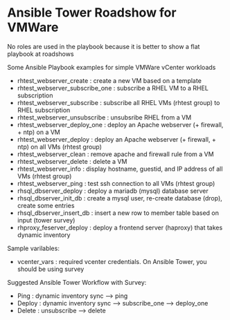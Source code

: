 # Ansible Tower Roadshow for VMWare 

No roles are used in the playbook because it is better to show a flat playbook at roadshows

Some Ansible Playbook examples for simple VMWare vCenter workloads
- rhtest_webserver_create        : create a new VM based on a template
- rhtest_webserver_subscribe_one : subscribe a RHEL VM to a RHEL subscription
- rhtest_webserver_subscribe     : subscribe all RHEL VMs (rhtest group) to RHEL subscription
- rhtest_webserver_unsubscribe   : unsubsribe RHEL from a VM
- rhtest_webserver_deploy_one    : deploy an Apache webserver (+ firewall, + ntp) on a VM
- rhtest_webserver_deploy        : deploy an Apache webserver (+ firewall, + ntp) on all VMs (rhtest group)
- rhtest_webserver_clean         : remove apache and firewall rule from a VM
- rhtest_webserver_delete        : delete a VM
- rhtest_webserver_info          : display hostname, guestid, and IP address of all VMs (rhtest group)
- rhtest_webserver_ping          : test ssh connection to all VMs (rhtest group)
- rhsql_dbserver_deploy          : deploy a mariadb (mysql) database server
- rhsql_dbserver_init_db         : create a mysql user, re-create database (drop), create some entries
- rhsql_dbserver_insert_db       : insert a new row to member table based on input (tower survey)
- rhproxy_feserver_deploy        : deploy a frontend server (haproxy) that takes dynamic inventory

Sample varilables:
- vcenter_vars : required vcenter credentials. On Ansible Tower, you should be using survey

Suggested Ansible Tower Workflow with Survey:
- Ping     : dynamic inventory sync --> ping
- Deploy   : dynamic inventory sync --> subscribe_one --> deploy_one
- Delete   : unsubscribe --> delete

